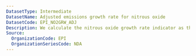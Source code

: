```yaml
---
DatasetType: Intermediate
DatasetName: Adjusted emissions growth rate for nitrous oxide
DatasetCode: EPI_NO2GRW_ADJ
Description: We calculate the nitrous oxide growth rate indicator as the average annual rate of nitrous oxide emissions over the years 2013-2022. We then adjust for economic trends to isolate change due to policy effort rather than economic fluctuation.  A score of 100 indicates a country is cutting emissions by ≥5% per year
Source:
  OrganizationCode: EPI
  OrganizationSeriesCode: NDA
---
```

